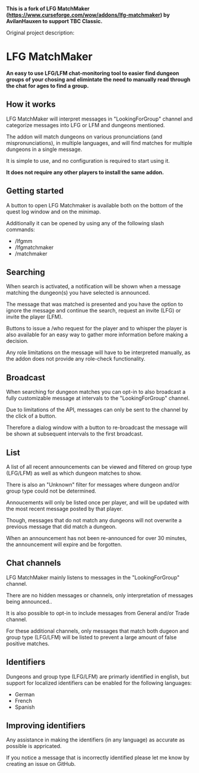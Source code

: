 **This is a fork of LFG MatchMaker (https://www.curseforge.com/wow/addons/lfg-matchmaker) by AvilanHauxen to support TBC Classic.**

Original project description:

# LFG MatchMaker

**An easy to use LFG/LFM chat-monitoring tool to easier find dungeon groups of your chosing and elimintate the need to manually read through the chat for ages to find a group.**

## How it works

LFG MatchMaker will interpret messages in "LookingForGroup" channel and categorize messages into LFG or LFM and dungeons mentioned.

The addon will match dungeons on various pronunciations (and mispronunciations), in multiple languages, and will find matches for multiple dungeons in a single message.

It is simple to use, and no configuration is required to start using it.

**It does not require any other players to install the same addon.**

## Getting started

A button to open LFG Matchmaker is available both on the bottom of the quest log window and on the minimap.

Additionally it can be opened by using any of the following slash commands:

- /lfgmm
- /lfgmatchmaker
- /matchmaker

## Searching

When search is activated, a notification will be shown when a message matching the dungeon(s) you have selected is announced.

The message that was matched is presented and you have the option to ignore the message and continue the search, request an invite (LFG) or invite the player (LFM).

Buttons to issue a /who request for the player and to whisper the player is also available for an easy way to gather more information before making a decision.

Any role limitations on the message will have to be interpreted manually, as the addon does not provide any role-check functionality.

## Broadcast

When searching for dungeon matches you can opt-in to also broadcast a fully customizable message at intervals to the "LookingForGroup" channel.

Due to limitations of the API, messages can only be sent to the channel by the click of a button.

Therefore a dialog window with a button to re-broadcast the message will be shown at subsequent intervals to the first broadcast.

## List

A list of all recent announcements can be viewed and filtered on group type (LFG/LFM) as well as which dungeon matches to show.

There is also an "Unknown" filter for messages where dungeon and/or group type could not be determined.

Annoucements will only be listed once per player, and will be updated with the most recent message posted by that player.

Though, messages that do not match any dungeons will not overwrite a previous message that did match a dungeon.

When an announcement has not been re-announced for over 30 minutes, the announcement will expire and be forgotten.

## Chat channels

LFG MatchMaker mainly listens to messages in the "LookingForGroup" channel.

There are no hidden messages or channels, only interpretation of messages being announced..

It is also possible to opt-in to include messages from General and/or Trade channel.

For these additional channels, only messages that match both dugeon and group type (LFG/LFM) will be listed to prevent a large amount of false positive matches.

## Identifiers

Dungeons and group type (LFG/LFM) are primarly identified in english, but support for localized identifiers can be enabled for the following languages:

- German
- French
- Spanish

## Improving identifiers

Any assistance in making the identifiers (in any language) as accurate as possible is appricated.

If you notice a message that is incorrectly identified please let me know by creating an issue on GitHub.
